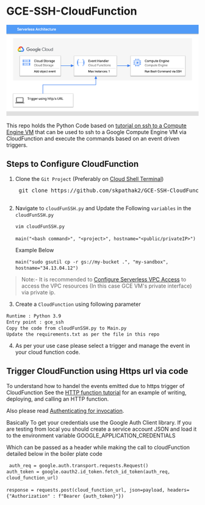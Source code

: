 # GCE-SSH-CloudFunction

![RequestFlow](images/GCF-SSH-GCE.png)

This repo holds the Python Code based on [tutorial on ssh to a Compute Engine VM](https://cloud.google.com/compute/docs/tutorials/service-account-ssh) that can be used to ssh to a Google Compute Engine VM via CloudFunction and execute the commands based on an event driven triggers.



## Steps to Configure CloudFunction

1. Clone the `Git Project` (Preferably on [Cloud Shell Terminal](https://cloud.google.com/shell))

    <pre>
    git clone https://github.com/skpathak2/GCE-SSH-CloudFunction.git
    </pre>

2. Navigate to `cloudFunSSH.py` and Update the Following `variables` in the `cloudFunSSH.py`
    ```
    vim cloudFunSSH.py

    main("<bash command>", "<project>", hostname="<public/privateIP>")
    ```

    Example Below
    ```
    main("sudo gsutil cp -r gs://my-bucket .", "my-sandbox", hostname="34.13.04.12")
    ```

> Note:- It is recommended to [Configure Serverless VPC Access](https://cloud.google.com/vpc/docs/configure-serverless-vpc-access) to access the VPC resources (In this case GCE VM's private interface) via private ip.

3. Create a `CloudFunction` using following parameter
```
Runtime : Python 3.9 
Entry point : gce_ssh
Copy the code from cloudFunSSH.py to Main.py
Update the requirements.txt as per the file in this repo
```

4. As per your use case please select a trigger and manage the event in your cloud function code.



## Trigger CloudFunction using Https url via code

To understand how to handel the events emitted due to https trigger of CloudFunction See the [HTTP function tutorial](https://cloud.google.com/functions/docs/tutorials/http) for an example of writing, deploying, and calling an HTTP function. 

Also please read [Authenticating for invocation](https://cloud.google.com/functions/docs/securing/authenticating). 

Basically To get your credentials use the Google Auth Client library. If you are testing from local you should create a service account JSON and load it to the environment variable GOOGLE_APPLICATION_CREDENTIALS

Which can be passed as a header while making the call to cloudFunction detailed below in the boiler plate code

```
 auth_req = google.auth.transport.requests.Request()
auth_token = google.oauth2.id_token.fetch_id_token(auth_req, cloud_function_url)

response = requests.post(cloud_function_url, json=payload, headers={"Authorization" : f"Bearer {auth_token}"})
```



